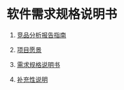 # 软件需求规格说明书

1. [竞品分析报告指南](./document_files/软件需求规格说明书_竞品分析报告指南.md)

2. [项目愿景](./document_files/软件需求规格说明书_项目愿景.md)

3. [需求规格说明书](./document_files/软件需求规格说明书_需求规格说明书)

4. [补充性说明](./document_files/软件需求规格说明书_补充性说明.md)

   

